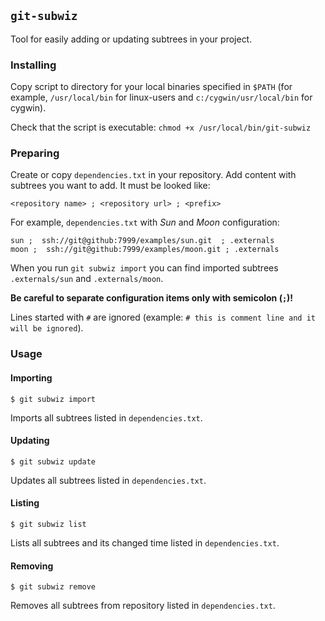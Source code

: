 ## `git-subwiz`

Tool for easily adding or updating subtrees in your project.

### Installing

Copy script to directory for your local binaries specified in `$PATH` (for example, `/usr/local/bin` for linux-users and `c:/cygwin/usr/local/bin` for cygwin).

Check that the script is executable: `chmod +x /usr/local/bin/git-subwiz`

### Preparing

Create or copy `dependencies.txt` in your repository. Add content with subtrees you want to add. It must be looked like:

    <repository name> ; <repository url> ; <prefix>

For example, `dependencies.txt` with *Sun* and *Moon* configuration:

    sun ;  ssh://git@github:7999/examples/sun.git  ; .externals
    moon ;  ssh://git@github:7999/examples/moon.git ; .externals

When you run `git subwiz import` you can find imported subtrees `.externals/sun` and `.externals/moon`.

**Be careful to separate configuration items only with semicolon (`;`)!**

Lines started with `#` are ignored (example: `# this is comment line and it will be ignored`).

### Usage

#### Importing

`$ git subwiz import`

Imports all subtrees listed in `dependencies.txt`.

#### Updating

`$ git subwiz update`

Updates all subtrees listed in `dependencies.txt`.

#### Listing

`$ git subwiz list`

Lists all subtrees and its changed time listed in `dependencies.txt`.

#### Removing

`$ git subwiz remove`

Removes all subtrees from repository listed in `dependencies.txt`.
